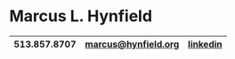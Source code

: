 # Marcus L. Hynfield
| 513.857.8707 | marcus@hynfield.org | [linkedin](https://www.linkedin.com/in/marcushynfield/) |
| --- | --- | --- |